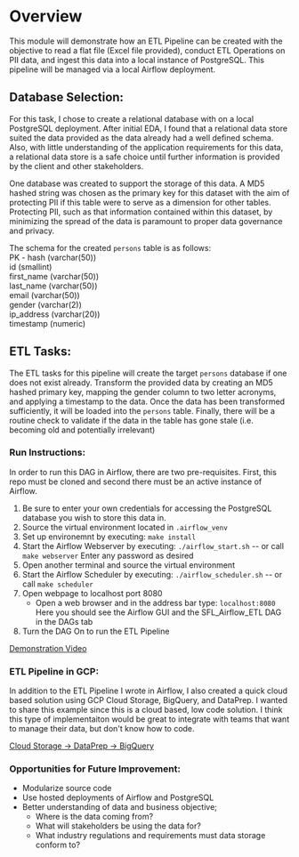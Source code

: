 # Overview

This module will demonstrate how an ETL Pipeline can be created with the objective to read a flat file (Excel file provided), conduct ETL Operations on PII data, and ingest this data into a local instance of PostgreSQL. This pipeline will be managed via a local Airflow deployment.

## Database Selection:

For this task, I chose to create a relational database with on a local PostgreSQL deployment. After initial EDA, I found that a relational data store suited the data provided as the data already had a well defined schema. Also, with little understanding of the application requirements for this data, a relational data store is a safe choice until further information is provided by the client and other stakeholders. 

One database was created to support the storage of this data. A MD5 hashed string was chosen as the primary key for this dataset with the aim of protecting PII if this table were to serve as a dimension for other tables. Protecting PII, such as that information contained within this dataset, by minimizing the spread of the data is paramount to proper data governance and privacy. 

The schema for the created `persons` table is as follows:<br>
PK - hash (varchar(50)) <br>
id (smallint) <br>
first_name (varchar(50)) <br>
last_name (varchar(50)) <br>
email (varchar(50)) <br>
gender (varchar(2)) <br>
ip_address (varchar(20)) <br>
timestamp (numeric) <br>

## ETL Tasks:

The ETL tasks for this pipeline will create the target `persons` database if one does not exist already. Transform the provided data by creating an MD5 hashed primary key, mapping the gender column to two letter acronyms, and applying a timestamp to the data. Once the data has been transformed sufficiently, it will be loaded into the `persons` table. Finally, there will be a routine check to validate if the data in the table has gone stale (i.e. becoming old and potentially irrelevant)

### Run Instructions:
In order to run this DAG in Airflow, there are two pre-requisites. First, this repo must be cloned and second there must be an active instance of Airflow.

1. Be sure to enter your own credentials for accessing the PostgreSQL database you wish to store this data in.
2. Source the virtual environment located in `.airflow_venv`
3. Set up environemnt by executing: `make install`
4. Start the Airflow Webserver by executing: `./airflow_start.sh` -- or call `make webserver`
    Enter any password as desired
5. Open another terminal and source the virtual environment
6. Start the Airflow Scheduler by executing: `./airflow_scheduler.sh` -- or call `make scheduler`
7. Open webpage to localhost port 8080
    - Open a web browser and in the address bar type: `localhost:8080`
Here you should see the Airflow GUI and the SFL_Airflow_ETL DAG in the DAGs tab
8. Turn the DAG On to run the ETL Pipeline

[Demonstration Video](https://youtu.be/fBfXb-7X1mY)

### ETL Pipeline in GCP:

In addition to the ETL Pipeline I wrote in Airflow, I also created a quick cloud based solution using GCP Cloud Storage, BigQuery, and DataPrep. I wanted to share this example since this is a cloud based, low code solution. I think this type of implementaiton would be great to integrate with teams that want to manage their data, but don't know how to code. 

[Cloud Storage -> DataPrep -> BigQuery](https://youtu.be/rQxzZBW_iRU)

### Opportunities for Future Improvement:
- Modularize source code
- Use hosted deployments of Airflow and PostgreSQL
- Better understanding of data and business objective;
    - Where is the data coming from?
    - What will stakeholders be using the data for?
    - What industry regulations and requirements must data storage conform to?
